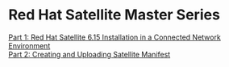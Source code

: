 # Red Hat Satellite Master Series

[Part 1: Red Hat Satellite 6.15 Installation in a Connected Network Environment](https://github.com/rajatagrawal1094/RedHatSatellite-6.15-Installation-Connected)  
[Part 2: Creating and Uploading Satellite Manifest](https://github.com/rajatagrawal1094/SatelliteManifest)
